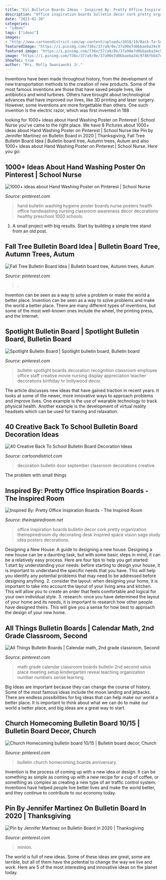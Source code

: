 ```yaml
---
title: "Esl Bulletin Boards Ideas - Inspired By: Pretty Office Inspiration Boards"
description: "Office inspiration boards bulletin decor cork pretty organization theinspiredroom diy decorating desk inspired space vision sage study idea posters decorations"
date: "2023-01-20"
categories:
- "ideas"
tags: ["ideas"]
images:
- "http://www.cartoondistrict.com/wp-content/uploads/2018/10/Back-To-School-Bulletin-Board-Decoration-Ideas2.jpg"
featuredImage: "https://i.pinimg.com/736x/37/a9/0e/37a90e7d0bbaeba34c9746fbb47e27b8--tree-bulletin-boards-fall-trees.jpg"
featured_image: "https://i.pinimg.com/736x/37/a9/0e/37a90e7d0bbaeba34c9746fbb47e27b8--tree-bulletin-boards-fall-trees.jpg"
image: "https://i.pinimg.com/736x/37/a9/0e/37a90e7d0bbaeba34c9746fbb47e27b8--tree-bulletin-boards-fall-trees.jpg"
ShowToc: true
author: "Mrs. Molly Swaniawski Jr."
---
```



Inventions have been made throughout history, from the development of new transportation methods to the creation of new products. Some of the most famous inventions are those that have saved people lives, like antibiotics and wind turbines. Others have brought about technological advances that have improved our lives, like 3D printing and laser surgery. However, some inventions are more forgettable than others. One such invention is the electric razor, which was first invented in 188
	

		
looking for 1000+ ideas about Hand Washing Poster on Pinterest | School Nurse you've came to the right place. We have 8 Pictures about 1000+ ideas about Hand Washing Poster on Pinterest | School Nurse like Pin by Jennifer Martinez on Bulletin Board in 2020 | Thanksgiving, Fall Tree Bulletin Board Idea | Bulletin board tree, Autumn trees, Autum and also 1000+ ideas about Hand Washing Poster on Pinterest | School Nurse. Here you go:
		
    
## 1000+ Ideas About Hand Washing Poster On Pinterest | School Nurse

<img loading=lazy src="https://i.pinimg.com/736x/88/6b/05/886b05f61192d6a78d9ffe6527b5d6ed--nursing-career-school-nursing.jpg" onerror="this.onerror=null;this.src='https://tse3.mm.bing.net/th?id=OIP.10d0cp1Hwqw5qaB_sJWSYgHaJ3&amp;pid=15.1';" alt="1000+ ideas about Hand Washing Poster on Pinterest | School Nurse">

_Source: pinterest.com_

>hand bulletin washing hygiene poster boards nurse posters health office handwashing nursing classroom awareness decor decorations healthy preschool 1000 schools. 

	

1. A small project with big results. Start by building a simple tree stand from an old post.

    
## Fall Tree Bulletin Board Idea | Bulletin Board Tree, Autumn Trees, Autum

<img loading=lazy src="https://i.pinimg.com/736x/37/a9/0e/37a90e7d0bbaeba34c9746fbb47e27b8--tree-bulletin-boards-fall-trees.jpg" onerror="this.onerror=null;this.src='https://tse3.mm.bing.net/th?id=OIP.oa48riyPk9i6hMygq8LbqAHaNK&amp;pid=15.1';" alt="Fall Tree Bulletin Board Idea | Bulletin board tree, Autumn trees, Autum">

_Source: pinterest.com_

>. 

	

Invention can be seen as a way to solve a problem or make the world a better place.
Invention can be seen as a way to solve problems and make the world a better place. There are many different types of inventions, but some of the most well-known ones include the wheel, the printing press, and the Internet.

    
## Spotlight Bulletin Board | Spotlight Bulletin Board, Bulletin Board

<img loading=lazy src="https://i.pinimg.com/736x/11/62/ef/1162effd25caa9c17a0f0079bd33b9cb--spotlight-bulletin-board-nursing-bulletin-board-ideas.jpg" onerror="this.onerror=null;this.src='https://tse4.mm.bing.net/th?id=OIP.Ua3OQh7LM0UekJlnu2hIWAHaJ3&amp;pid=15.1';" alt="Spotlight Bulletin Board | Spotlight bulletin board, Bulletin board">

_Source: pinterest.com_

>bulletin spotlight boards decoration recognition classroom employee office staff creative movie nursing display appreciation teacher decorations birthday hr hollywood decor. 

	

The article discusses new ideas that have gained traction in recent years. It looks at some of the newer, more innovative ways to approach problems and improve lives. One example is the use of wearable technology to track physical health. Another example is the development of virtual reality headsets which can be used for training and relaxation.

    
## 40 Creative Back To School Bulletin Board Decoration Ideas

<img loading=lazy src="http://www.cartoondistrict.com/wp-content/uploads/2018/10/Back-To-School-Bulletin-Board-Decoration-Ideas2.jpg" onerror="this.onerror=null;this.src='https://tse2.mm.bing.net/th?id=OIP.aiZvuA-8_3bJ7033Uf2KowHaJ4&amp;pid=15.1';" alt="40 Creative Back To School Bulletin Board Decoration Ideas">

_Source: cartoondistrict.com_

>decoration bulletin door september classroom decorations creative. 

	

The problem with small things
 

    
## Inspired By: Pretty Office Inspiration Boards - The Inspired Room

<img loading=lazy src="https://theinspiredroom.net/wp-content/uploads/2014/07/Office-Inspiration-Board-Ideas.jpg" onerror="this.onerror=null;this.src='https://tse1.mm.bing.net/th?id=OIP.q2tgrXAvJ5l6HsOlmybtMQHaLH&amp;pid=15.1';" alt="Inspired By: Pretty Office Inspiration Boards - The Inspired Room">

_Source: theinspiredroom.net_

>office inspiration boards bulletin decor cork pretty organization theinspiredroom diy decorating desk inspired space vision sage study idea posters decorations. 

	

Designing a New House: A guide to designing a new house.
Designing a new house can be a daunting task, but with some basic steps in mind, it can be a relatively easy process. Here are four tips to help you get started: 1.start by understanding your needs: before starting to design your house, it is important to understand the specific needs that you have. This will help you identify any potential problems that may need to be addressed before designing anything. 2. consider the layout: when designing your home, it is important to take into account the layout of your living area and kitchen. This will allow you to create an order that feels comfortable and logical for your own individual style. 3. research: once you have determined the layout of your home and its needs, it is important to research how other people have designed theirs. This will give you a sense for how best to approach the design of your new home. 
    
## All Things Bulletin Boards | Calendar Math, 2nd Grade Classroom, Second

<img loading=lazy src="https://i.pinimg.com/736x/54/eb/5b/54eb5b4eed72b5ea1c6d70de4c15d602.jpg" onerror="this.onerror=null;this.src='https://tse1.mm.bing.net/th?id=OIP.D7xfhH8NvTPVp_8oP0jkJQAAAA&amp;pid=15.1';" alt="All Things Bulletin Boards | Calendar math, 2nd grade classroom, Second">

_Source: pinterest.com_

>math grade calendar classroom boards bulletin 2nd second value place meeting setup kindergarten reveal teaching organization number numbers sense learning. 

	

Big Ideas are important because they can change the course of history. Some of the most famous ideas include the moon landing and jetpacks. There are endless possibilities for big ideas that can help make our world a better place. It is important to think about what we can do to make our world a better place, and big ideas are a great way to start.

    
## Church Homecoming Bulletin Board 10/15 | Bulletin Board Decor, Church

<img loading=lazy src="https://i.pinimg.com/736x/e7/aa/e7/e7aae767750a40aa79d4cc254df4a97b--church-bulletin-boards-th-anniversary.jpg" onerror="this.onerror=null;this.src='https://tse3.mm.bing.net/th?id=OIP.SPhHCfRoLE0rzvn2C8feMwHaEc&amp;pid=15.1';" alt="Church Homecoming bulletin board 10/15 | Bulletin board decor, Church">

_Source: pinterest.com_

>bulletin church homecoming boards anniversary. 

	

Invention is the process of coming up with a new idea or design. It can be something as simple as coming up with a new recipe for a cup of coffee, or something as complex as creating a new type of air traffic control system. Inventions have helped people live better lives and make the world better, and they continue to contribute to our economy today.

    
## Pin By Jennifer Martinez On Bulletin Board In 2020 | Thanksgiving

<img loading=lazy src="https://i.pinimg.com/736x/05/62/58/056258f3ba49616d67ff37762c738df1.jpg" onerror="this.onerror=null;this.src='https://tse1.mm.bing.net/th?id=OIP.0G7sc4xk5WU_WL8ojtMqyAHaJ3&amp;pid=15.1';" alt="Pin by Jennifer Martinez on Bulletin Board in 2020 | Thanksgiving">

_Source: pinterest.com_

>minion. 

	

The world is full of new ideas. Some of these ideas are great, some are terrible, but all of them have the potential to change the way we live and work. Here are 5 of the most interesting and innovative ideas on the planet today.

